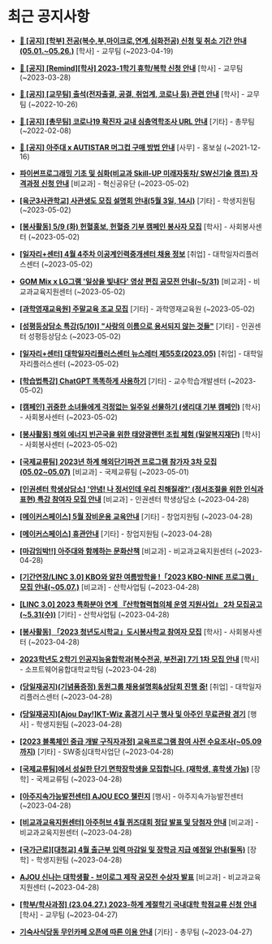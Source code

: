 # 최근 공지사항

* **[📌 [공지] [학부] 전공(복수,부,마이크로,연계,심화전공) 신청 및 취소 기간 안내 (05.01.~05.26.)](http://ajou.ac.kr/kr/ajou/notice.do?mode=view&amp;articleNo=213679&amp;article.offset=0&amp;articleLimit=30)**
 [학사] - 교무팀 (~2023-04-19)

* **[📌 [공지] [Remind][학사] 2023-1학기 휴학/복학 신청 안내](http://ajou.ac.kr/kr/ajou/notice.do?mode=view&amp;articleNo=212711&amp;article.offset=0&amp;articleLimit=30)**
 [학사] - 교무팀 (~2023-03-28)

* **[📌 [공지] [교무팀] 출석(전자출결, 공결, 취업계, 코로나 등) 관련 안내](http://ajou.ac.kr/kr/ajou/notice.do?mode=view&amp;articleNo=205552&amp;article.offset=0&amp;articleLimit=30)**
 [학사] - 교무팀 (~2022-10-26)

* **[📌 [공지] [총무팀] 코로나19 확진자 교내 심층역학조사 URL 안내](http://ajou.ac.kr/kr/ajou/notice.do?mode=view&amp;articleNo=180493&amp;article.offset=0&amp;articleLimit=30)**
 [기타] - 총무팀 (~2022-02-08)

* **[📌 [공지] 아주대 x AUTISTAR 머그컵 구매 방법 안내](http://ajou.ac.kr/kr/ajou/notice.do?mode=view&amp;articleNo=147976&amp;article.offset=0&amp;articleLimit=30)**
 [사무] - 홍보실 (~2021-12-16)

* **[파이썬프로그래밍 기초 및 심화(비교과 Skill-UP 미래자동차/ SW신기술 캠프) 자격과정 신청 안내](http://ajou.ac.kr/kr/ajou/notice.do?mode=view&amp;articleNo=214147&amp;article.offset=0&amp;articleLimit=30)**
 [비교과] - 혁신공유단 (~2023-05-02)

* **[[육군3사관학교] 사관생도 모집 설명회 안내(5월 3일, 14시)](http://ajou.ac.kr/kr/ajou/notice.do?mode=view&amp;articleNo=214146&amp;article.offset=0&amp;articleLimit=30)**
 [기타] - 학생지원팀 (~2023-05-02)

* **[[봉사활동] 5/9 (화) 헌혈홍보, 헌혈증 기부 캠페인 봉사자 모집](http://ajou.ac.kr/kr/ajou/notice.do?mode=view&amp;articleNo=214144&amp;article.offset=0&amp;articleLimit=30)**
 [학사] - 사회봉사센터 (~2023-05-02)

* **[[일자리+센터] 4월 4주차 이공계인력중개센터 채용 정보](http://ajou.ac.kr/kr/ajou/notice.do?mode=view&amp;articleNo=214143&amp;article.offset=0&amp;articleLimit=30)**
 [취업] - 대학일자리플러스센터 (~2023-05-02)

* **[GOM Mix x LG그램 &#x27;일상을 빛내다&#x27; 영상 편집 공모전 안내(~5/31)](http://ajou.ac.kr/kr/ajou/notice.do?mode=view&amp;articleNo=214133&amp;article.offset=0&amp;articleLimit=30)**
 [비교과] - 비교과교육지원센터 (~2023-05-02)

* **[[과학영재교육원] 주말교육 조교 모집](http://ajou.ac.kr/kr/ajou/notice.do?mode=view&amp;articleNo=214126&amp;article.offset=0&amp;articleLimit=30)**
 [기타] - 과학영재교육원 (~2023-05-02)

* **[[성평등상담소 특강(5/10)] &quot;사랑의 이름으로 용서되지 않는 것들&quot;](http://ajou.ac.kr/kr/ajou/notice.do?mode=view&amp;articleNo=214124&amp;article.offset=0&amp;articleLimit=30)**
 [기타] - 인권센터 성평등상담소 (~2023-05-02)

* **[[일자리+센터] 대학일자리플러스센터 뉴스레터 제55호(2023.05)](http://ajou.ac.kr/kr/ajou/notice.do?mode=view&amp;articleNo=214122&amp;article.offset=0&amp;articleLimit=30)**
 [취업] - 대학일자리플러스센터 (~2023-05-02)

* **[[학습법특강] ChatGPT 똑똑하게 사용하기](http://ajou.ac.kr/kr/ajou/notice.do?mode=view&amp;articleNo=214119&amp;article.offset=0&amp;articleLimit=30)**
 [기타] - 교수학습개발센터 (~2023-05-02)

* **[[캠페인] 귀중한 소녀들에게 걱정없는 일주일 선물하기 (생리대 기부 캠페인)](http://ajou.ac.kr/kr/ajou/notice.do?mode=view&amp;articleNo=214110&amp;article.offset=0&amp;articleLimit=30)**
 [학사] - 사회봉사센터 (~2023-05-02)

* **[[봉사활동] 해외 에너지 빈곤국을 위한 태양광랜턴 조립 체험 (밀알복지재단)](http://ajou.ac.kr/kr/ajou/notice.do?mode=view&amp;articleNo=214108&amp;article.offset=0&amp;articleLimit=30)**
 [학사] - 사회봉사센터 (~2023-05-02)

* **[[국제교류팀] 2023년 하계 해외단기파견 프로그램 참가자 3차 모집 (05.02~05.07)](http://ajou.ac.kr/kr/ajou/notice.do?mode=view&amp;articleNo=214097&amp;article.offset=0&amp;articleLimit=30)**
 [비교과] - 국제교류팀 (~2023-05-01)

* **[[인권센터 학생상담소] &#x27;안녕! 나 정서인데 우리 친해질래?&#x27; (정서조절을 위한 인식과 표현) 특강 참여자 모집 안내](http://ajou.ac.kr/kr/ajou/notice.do?mode=view&amp;articleNo=214075&amp;article.offset=0&amp;articleLimit=30)**
 [비교과] - 인권센터 학생상담소 (~2023-04-28)

* **[[메이커스페이스] 5월 장비운용 교육안내](http://ajou.ac.kr/kr/ajou/notice.do?mode=view&amp;articleNo=214074&amp;article.offset=0&amp;articleLimit=30)**
 [기타] - 창업지원팀 (~2023-04-28)

* **[[메이커스페이스] 휴관안내](http://ajou.ac.kr/kr/ajou/notice.do?mode=view&amp;articleNo=214073&amp;article.offset=0&amp;articleLimit=30)**
 [기타] - 창업지원팀 (~2023-04-28)

* **[[마감임박!!] 아주대와 함께하는 문화산책](http://ajou.ac.kr/kr/ajou/notice.do?mode=view&amp;articleNo=214070&amp;article.offset=0&amp;articleLimit=30)**
 [비교과] - 비교과교육지원센터 (~2023-04-28)

* **[[기간연장/LINC 3.0] KBO와 알찬 여름방학을 !「2023 KBO-NINE 프로그램」모집 안내(~05.07.)](http://ajou.ac.kr/kr/ajou/notice.do?mode=view&amp;articleNo=214065&amp;article.offset=0&amp;articleLimit=30)**
 [비교과] - 산학사업팀 (~2023-04-28)

* **[[LINC 3.0] 2023 특화분야 연계 『산학협력협의체 운영 지원사업』 2차 모집공고(~5.31(수))](http://ajou.ac.kr/kr/ajou/notice.do?mode=view&amp;articleNo=214062&amp;article.offset=0&amp;articleLimit=30)**
 [기타] - 산학사업팀 (~2023-04-28)

* **[[봉사활동] 「2023 청년도시학교」도시봉사학교 참여자 모집](http://ajou.ac.kr/kr/ajou/notice.do?mode=view&amp;articleNo=214058&amp;article.offset=0&amp;articleLimit=30)**
 [학사] - 사회봉사센터 (~2023-04-28)

* **[2023학년도 2학기 인공지능융합학과[복수전공, 부전공] 7기 1차 모집 안내](http://ajou.ac.kr/kr/ajou/notice.do?mode=view&amp;articleNo=214048&amp;article.offset=0&amp;articleLimit=30)**
 [학사] - 소프트웨어융합대학교학팀 (~2023-04-28)

* **[(당일재공지)(기념품증정) 동원그룹 채용설명회&amp;상담회 진행 중!](http://ajou.ac.kr/kr/ajou/notice.do?mode=view&amp;articleNo=214042&amp;article.offset=0&amp;articleLimit=30)**
 [취업] - 대학일자리플러스센터 (~2023-04-28)

* **[(당일재공지)[Ajou Day!]KT-Wiz 홈경기 시구 행사 및 아주인 무료관람 경기](http://ajou.ac.kr/kr/ajou/notice.do?mode=view&amp;articleNo=214041&amp;article.offset=0&amp;articleLimit=30)**
 [행사] - 학생지원팀 (~2023-04-28)

* **[[2023 블록체인 중급 개발 구직자과정] 교육프로그램 참여 사전 수요조사(~05.09까지)](http://ajou.ac.kr/kr/ajou/notice.do?mode=view&amp;articleNo=214037&amp;article.offset=0&amp;articleLimit=30)**
 [기타] - SW중심대학사업단 (~2023-04-28)

* **[[국제교류팀]에서 성실한 단기 면학장학생을 모집합니다. (재학생, 휴학생 가능)](http://ajou.ac.kr/kr/ajou/notice.do?mode=view&amp;articleNo=214035&amp;article.offset=0&amp;articleLimit=30)**
 [장학] - 국제교류팀 (~2023-04-28)

* **[[아주지속가능발전센터] AJOU ECO 챌린지](http://ajou.ac.kr/kr/ajou/notice.do?mode=view&amp;articleNo=214034&amp;article.offset=0&amp;articleLimit=30)**
 [행사] - 아주지속가능발전센터 (~2023-04-28)

* **[[비교과교육지원센터] 아주허브 4월 퀴즈대회 정답 발표 및 당첨자 안내](http://ajou.ac.kr/kr/ajou/notice.do?mode=view&amp;articleNo=214026&amp;article.offset=0&amp;articleLimit=30)**
 [비교과] - 비교과교육지원센터 (~2023-04-28)

* **[[국가근로][대청교] 4월 출근부 입력 마감일 및 장학금 지급 예정일 안내(필독)](http://ajou.ac.kr/kr/ajou/notice.do?mode=view&amp;articleNo=214024&amp;article.offset=0&amp;articleLimit=30)**
 [장학] - 학생지원팀 (~2023-04-28)

* **[AJOU 신나는 대학생활 - 브이로그 제작 공모전 수상자 발표](http://ajou.ac.kr/kr/ajou/notice.do?mode=view&amp;articleNo=214021&amp;article.offset=0&amp;articleLimit=30)**
 [비교과] - 비교과교육지원센터 (~2023-04-28)

* **[[학부/학사과정] (23.04.27.) 2023-하계 계절학기 국내대학 학점교류 신청 안내](http://ajou.ac.kr/kr/ajou/notice.do?mode=view&amp;articleNo=214020&amp;article.offset=0&amp;articleLimit=30)**
 [학사] - 교무팀 (~2023-04-27)

* **[기숙사식당동 무인카페 오픈에 따른 이용 안내](http://ajou.ac.kr/kr/ajou/notice.do?mode=view&amp;articleNo=214016&amp;article.offset=0&amp;articleLimit=30)**
 [기타] - 총무팀 (~2023-04-27)
